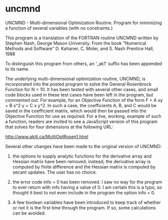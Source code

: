 # uncmnd
UNCMND - Multi-dimensional Optimization Routine.  Program for minimizing a function of several variables (with no constraints.)

This program is a translation of the FORTRAN routine UNCMND written by Stephen Nash, George Mason University.
From the book "Numerical Methods and Software"
D. Kahaner, C. Moler, and S. Nash
Prentice Hall, 1988

To distinguish this program from others, an '_ak1' suffix has been appended to its name.

The underlying multi-dimensional optimization routine, UNCMND, is incorporated into the posted program to solve the General Rosenbrock
Function for N = 10. It has been tested with several other cases, and small code blocks used in these test cases have been left in the
program, but commented out. For example, for an Objective Function of the form F = A xy + B x^2 y + C x y^2. In such a case,
the coefficients A, B, and C would be saved in the coefficient matrix, which would then be passed into the Objective Function for use
as required. For a live, working, example of such a function, readers are invited to see a JavaScript version of this program that solves for four dimensions at the following URL:

http://www.akiti.ca/MultiOptRosen1.html

Several other changes have been made to the original version of UNCMND:

1) the options to supply analytic functions for the derivative array and Hessian matrix have been removed; instead, the derivative
array is computed by finite difference and the Hessian matrix is computed by secant updates. The user has no choice.

2) the error code info = 0 has been removed. I saw no way for the program to ever return with info having a value of 0.
I am certain this is a typo, so thought it best to not even include in the program the option info = 0.

3) A few boolean variables have been introduced to keep track of whether or not it is the first time through the program. If so,
some calculations can be avoided.
